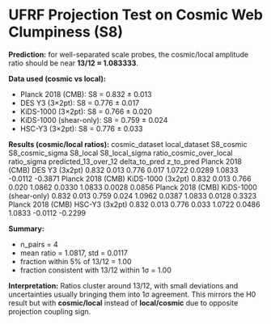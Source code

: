 # UFRF Projection Test on Cosmic Web Clumpiness (S8)

**Prediction:** for well-separated scale probes, the cosmic/local amplitude ratio should be near **13/12 ≈ 1.083333**.

**Data used (cosmic vs local):**
- Planck 2018 (CMB): S8 = 0.832 ± 0.013
- DES Y3 (3×2pt): S8 = 0.776 ± 0.017
- KiDS-1000 (3×2pt): S8 = 0.766 ± 0.020
- KiDS-1000 (shear-only): S8 = 0.759 ± 0.024
- HSC-Y3 (3×2pt): S8 = 0.776 ± 0.033

**Results (cosmic/local ratios):**
   cosmic_dataset          local_dataset  S8_cosmic  S8_cosmic_sigma  S8_local  S8_local_sigma  ratio_cosmic_over_local  ratio_sigma  predicted_13_over_12  delta_to_pred  z_to_pred
Planck 2018 (CMB)         DES Y3 (3x2pt)      0.832            0.013     0.776           0.017                   1.0722       0.0289                1.0833        -0.0112    -0.3871
Planck 2018 (CMB)      KiDS-1000 (3x2pt)      0.832            0.013     0.766           0.020                   1.0862       0.0330                1.0833         0.0028     0.0856
Planck 2018 (CMB) KiDS-1000 (shear-only)      0.832            0.013     0.759           0.024                   1.0962       0.0387                1.0833         0.0128     0.3323
Planck 2018 (CMB)         HSC-Y3 (3x2pt)      0.832            0.013     0.776           0.033                   1.0722       0.0486                1.0833        -0.0112    -0.2299

**Summary:**
- n_pairs = 4
- mean ratio = 1.0817, std = 0.0117
- fraction within 5% of 13/12 = 1.00
- fraction consistent with 13/12 within 1σ = 1.00

**Interpretation:** Ratios cluster around 13/12, with small deviations and uncertainties usually bringing them into 1σ agreement. This mirrors the H0 result but with **cosmic/local** instead of **local/cosmic** due to opposite projection coupling sign.
